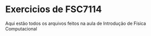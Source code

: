 # Exercicios de FSC7114
Aqui estão todos os arquivos feitos na aula de Introdução de Física Computacional 
